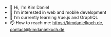 - 👋 Hi, I’m Kim Daniel
- 👀 I’m interested in web and mobile development
- 🌱 I’m currently learning Vue.js and GraphQL
- 📫 How to reach me: https://kimdanielkoch.de, contact@kimdanielkoch.de
